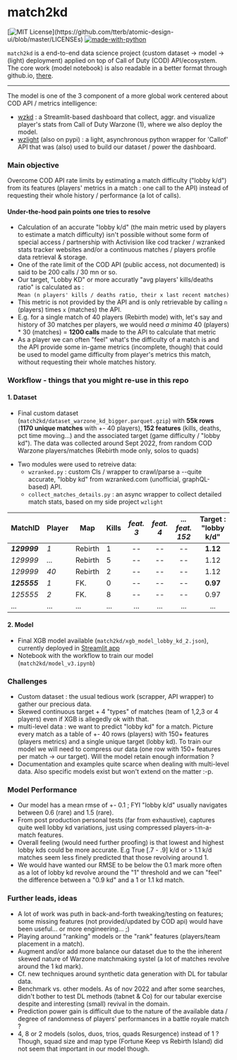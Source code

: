 # match2kd
[![MIT License](https://img.shields.io/apm/l/atomic-design-ui.svg?)](https://github.com/tterb/atomic-design-ui/blob/master/LICENSEs)
[![made-with-python](https://img.shields.io/badge/Made%20with-Python-1f425f.svg)](https://www.python.org/)

`match2kd` is a end-to-end data science project (custom dataset -> model -> (light) deployment) applied on top of Call of Duty (COD) API/ecosystem. The core work (model notebook) is also readable in a better format through github.io, [there](https://matthieuvion-wzkd-home-xx.com).<br>

--- 

The model is one of the 3 component of a more global work centered about COD API / metrics intelligence:<br>
- [wzkd](https://github.com/matthieuvion/wzkd) : a Streamlit-based dashboard that collect, aggr. and visualize player's stats from Call of Duty Warzone (1), where we also deploy the model.<br>
- [wzlight](https://github.com/matthieuvion/wzlight) (also on pypi) : a light, asynchronous python wrapper for 'Callof' API that was (also) used to build our dataset / power the dashboard.


### Main objective

Overcome COD API rate limits by estimating a match difficulty ("lobby k/d") from its features (players' metrics in a match : one call to the API) instead of requesting their whole history / performance (a lot of calls).

#### Under-the-hood pain points one tries to resolve
- Calculation of an accurate "lobby k/d" (the main metric used by players to estimate a match difficulty) isn't possible without some form of special access / partnership with Activision  like cod tracker / wzranked stats tracker websites and/or a continuous matches / players profile data retrieval & storage.
- One of the rate limit of the COD API (public access, not documented) is said to be 200 calls / 30 mn or so.
- Our target, "Lobby KD" or more accuratly "avg players' kills/deaths ratio" is calculated as :<br> `Mean (n players' kills / deaths ratio, their x last recent matches)`
- This metric is not provided by the API and is only retrievable by calling `n` (players) times `x` (matches) the API.
- E.g. for a single match of 40 players (Rebirth mode) with, let's say and history of 30 matches per players, we would need *a minima* 40 (players) * 30 (matches) = **1200 calls** made to the API to calculate that metric
- As a player we can often "feel" what's the difficulty of a match is and the API provide some in-game metrics (incomplete, though) that could be used to model game difficulty from player's metrics this match, without requesting their whole matches history.

### Workflow - things that you might re-use in this repo

#### 1. Dataset
- Final custom dataset (`match2kd/dataset_warzone_kd_bigger.parquet.gzip`) with **55k rows** (**1170 unique matches** with +- 40 players), **152 features** (kills, deaths, pct time moving...) and the associated target (game difficulty / "lobby kd"). The data was collected around Sept 2022, from random COD Warzone players/matches (Rebirth mode only, solos to quads)
* Two modules were used to retreive data:
    * `wzranked.py` : custom Cls / wrapper to crawl/parse a --quite accurate, "lobby kd" from wzranked.com (unofficial, graphQL-based) API.
    * `collect_matches_details.py` : an async wrapper to collect detailed match stats, based on my side project `wzlight` <br>

| MatchID | Player | Map | Kills | *feat. 3* | *feat. 4* | *... feat. 152* | Target : "lobby k/d"|
| --- | --- | --- | --- | :---: | :---: | :---: | :---: |
| ***129999***|*1*|Rebirth|1|--|--|--|**1.12**|
| *129999*|*...*|Rebirth|5|--|--|--|1.12|
| *129999*|*40*|Rebirth|2|--|--|--|1.12|
| ***125555***|*1*|FK.|0|--|--|--|**0.97**|
| *125555*|*2*|FK.|8|--|--|--|0.97|
|...|...|...|...|...|...|...|...|

#### 2. Model
- Final XGB model available (`match2kd/xgb_model_lobby_kd_2.json`), currently deployed in [Streamlit app](https://github.com/matthieuvion/wzkd)
- Notebook with the workflow to train our model (`match2kd/model_v3.ipynb`)

### Challenges
- Custom dataset : the usual tedious work (scrapper, API wrapper) to gather our precious data.
- Skewed continuous target + 4 "types" of matches (team of 1,2,3 or 4 players) even if XGB is allegedly ok with that.
- multi-level data : we want to predict "lobby kd" for a match. Picture every match as a table of +- 40 rows (players) with 150+ features (players metrics) and a single unique target (lobby kd). To train our model we will need to compress our data (one row with 150+ features per match -> our target). Will the model retain enough information ?
- Documentation and examples quite scarce when dealing with multi-level data. Also specific models exist but won't extend on the matter :-p.

### Model Performance
- Our model has a mean rmse of +- 0.1 ; FYI "lobby k/d" usually navigates between 0.6 (rare) and 1.5 (rare).
- From post production personal tests (far from exhaustive), captures quite well lobby kd variations, just using compressed players-in-a-match features.
- Overall feeling (would need further proofing) is that lowest and highest lobby kds could be more accurate. E.g True [.7 - .9] k/d or > 1.1 k/d matches seem less finely predicted that those revolving around 1.
- We would have wanted our RMSE to be below the 0.1 mark more often as a lot of lobby kd revolve around the "1" threshold and we can "feel" the difference between a "0.9 kd" and a 1 or 1.1 kd match.

### Further leads, ideas
- A lot of work was puth in back-and-forth tweaking/testing on features; some missing features (not provided/updated by COD api) would have been useful... or more engineering... ;)
- Playing around "ranking" models or the "rank" features (players/team placement in a match).
- Augment and/or add more balance our dataset due to the the inherent skewed nature of Warzone matchmaking systel (a lot of matches revolve around the 1 kd mark).
- Cf. new techniques around synthetic data generation with DL for tabular data.
- Benchmark vs. other models. As of nov 2022 and after some searches, didn't bother to test DL methods (tabnet & Co) for our tabular exercise despite and interesting (small) revival in the domain.
- Prediction power gain is difficult due to the nature of the available data / degree of randomness of players' performances in a battle royale match ?
- 4, 8 or 2 models (solos, duos, trios, quads Resurgence) instead of 1 ? Though, squad size and map type (Fortune Keep vs Rebirth Island) did not seem that important in our model though.


